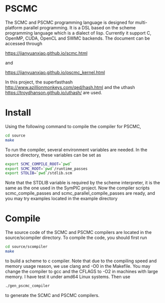 # PSCMC
The SCMC and PSCMC programming language is designed for multi-platform parallel programming. It is a DSL based on the scheme programming language which is a dialect of lisp. Currently it support C, OpenMP, CUDA, OpenCL and SWMC backends. The document can be accessed through 

https://jianyuanxiao.github.io/scmc.html

and 

https://jianyuanxiao.github.io/pscmc_kernel.html

In this project, the superfasthash 
http://www.azillionmonkeys.com/qed/hash.html
and the uthash
https://troydhanson.github.io/uthash/
are used.

# Install 
Using the following command to compile the compiler for PSCMC, 

```bash
cd source
make
```

To run the compiler, several environment variables are needed. In the source directory,
these variables can be set as

```bash
export SCMC_COMPILE_ROOT=`pwd`
export SCMC_ROOT=`pwd`/runtime_passes
export STDLIB=`pwd`/stdlib.scm
```

Note that the STDLIB variable is required by the scheme interpreter, it is the same as 
the one used in the SymPIC project. Now the compiler scripts scmc_compile_passes and 
scmc_parallel_compile_passes are ready, and you may try examples located in the example 
directory

# Compile
The source code of the SCMC and PSCMC compilers are located in the source/scompiler 
directory. To compile the code, you should first run
```bash
cd source/scompiler
make
```
to build a scheme to c compiler. Note that due to the compiling speed and memory usage reason, 
we use clang and -O0 in the Makefile. You may change the compiler to gcc and the CFLAGS to -O2 
in machines with large memory. I have test it under amd64 Linux systems. Then use 
```bash
./gen_pscmc_compiler
```
to generate the SCMC and PSCMC compilers.
